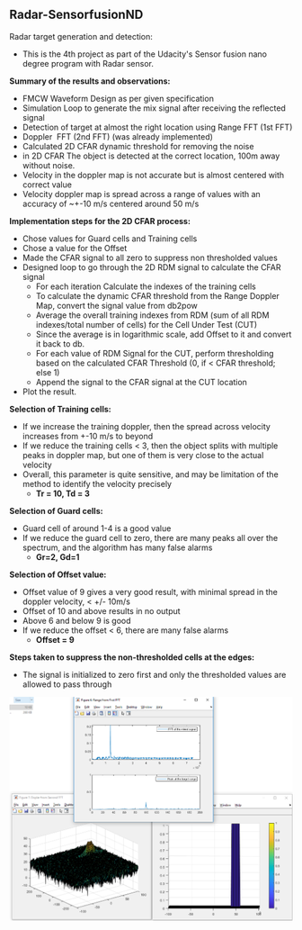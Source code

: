 ## Radar-SensorfusionND
Radar target generation and detection:
- This is the 4th project as part of the Udacity's Sensor fusion nano degree program with Radar sensor. 

**Summary of the results and observations:**
- FMCW Waveform Design as per given specification 
- Simulation Loop to generate the mix signal after receiving the reflected signal
- Detection of target at almost the right location using Range FFT (1st FFT) 
- Doppler  FFT (2nd FFT) (was already implemented)
- Calculated 2D CFAR dynamic threshold for removing the noise 
- in 2D CFAR The object is detected at the correct location, 100m away without noise.
- Velocity in the doppler map is not accurate but is almost centered with correct value 
- Velocity doppler map is spread across a range of values with an accuracy of ~+-10 m/s centered around 50 m/s


**Implementation steps for the 2D CFAR process:**
- Chose values for Guard cells and Training cells
- Chose a value for the Offset
- Made the CFAR signal to all zero to suppress non thresholded values
- Designed loop to go through the 2D RDM signal to calculate the CFAR signal
  - For each iteration Calculate the indexes of the training cells
  - To calculate the dynamic CFAR threshold from the Range Doppler Map, convert the signal value from db2pow
  - Average the overall training indexes from RDM (sum of all RDM indexes/total number of cells) for the Cell Under Test (CUT)
  - Since the average is in logarithmic scale, add Offset to it and convert it back to db.
  - For each value of RDM Signal for the CUT, perform thresholding based on the calculated CFAR Threshold (0, if < CFAR threshold; else  1)
  - Append the signal to the CFAR signal at the CUT location
- Plot the result.



**Selection of Training cells:**

- If we increase the training doppler, then the spread across velocity increases from +-10 m/s to beyond
- If we reduce the training cells < 3, then the object splits with multiple peaks in doppler map, but one of them is very close to the actual velocity
- Overall, this parameter is quite sensitive, and may be limitation of the method to identify the velocity precisely
  - **Tr = 10, Td = 3**

**Selection of Guard cells:**
- Guard cell of around 1-4 is a good value
- If we reduce the guard cell to zero, there are many peaks all over the spectrum, and the algorithm has many false alarms
  - **Gr=2, Gd=1**


**Selection of Offset value:**
- Offset value of 9 gives a very good result, with minimal spread in the doppler velocity, < +/- 10m/s
- Offset of 10 and above results in no output
- Above 6 and below 9 is good
- If we reduce the offset < 6, there are many false alarms 
  - **Offset = 9**

**Steps taken to suppress the non-thresholded cells at the edges:**
- The signal is initialized to zero first and only the thresholded values are allowed to pass through

![summary of results](/results/summary.png)
